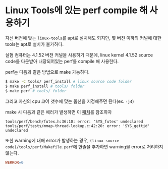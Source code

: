 # Linux Tools에 있는 perf compile 해 사용하기

자신 버전에 맞는 `linux-tools`를 apt로 설치해도 되지만, 몇 버전 이하의 커널에 대한 tools는 apt로 설치가 불가하다.  

실험 컴퓨터는 4.1.52 버전 커널을 사용하기 때문에, linux kernel 4.1.52 source code를 다운받아 내장되어있는 perf를 compile 해 사용한다.

perf는 다음과 같은 방법으로 make 가능하다.
```bash
$ make -C tools/ perf_install # linux source code folder 
$ make perf_install # tools/ folder
$ make perf # tools/ folder
```
그리고 자신의 cpu 코어 갯수에 맞는 옵션을 지정해주면 된다(ex. `-j4`)

make 시 다음과 같은 에러가 발생하면 이 [패치](https://lore.kernel.org/patchwork/patch/850380/)를 참조하자

```
tools/perf/bench/futex.h:36:10: error: 'SYS_futex' undeclared
tools/perf/tests/mmap-thread-lookup.c:42:20: error: 'SYS_gettid' undeclared
```

또한 warning에 대해 error가 발생하는 경우, `(linux source code)/tools/perf/Makefile.perf`에 한줄을 추가하면 warning을 error로 처리하지 않는다.  
```Makefile
WERROR=0
```
